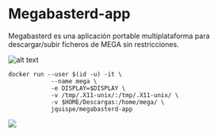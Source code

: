 # Megabasterd-app
Megabasterd es una aplicación portable multiplataforma para descargar/subir ficheros de MEGA sin restricciones.

![alt text](http://www.mediafire.com/convkey/14a5/8tszp99mv9jdv5tag.jpg "MegaBasterd")
```
docker run --user $(id -u) -it \
			--name mega \
			-e DISPLAY=$DISPLAY \
			-v /tmp/.X11-unix/:/tmp/.X11-unix/ \
			-v $HOME/Descargas:/home/mega/ \
			jquispe/megabasterd-app
```
![](https://media.giphy.com/media/3o7btNjNvOW4qfGl9u/giphy.gif)
